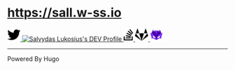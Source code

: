 # https://sall.w-ss.io 

<a href="https://twitter.com/digital_wizz">
<img src="img/svg/twitter-brands.svg" alt="Twitter Profile" width="30" height="30">
</a>
<a href="https://dev.to/sso">
<img src="https://d2fltix0v2e0sb.cloudfront.net/dev-badge.svg" alt="Salvydas Lukosius's DEV Profile" height="30" widt1h="30">
</a>
<a href="https://gitlab.com/ss-o">
<img src="img/svg/stack-overflow-brands.svg" alt="Salvydas Lukosius's Stackoverflow Profile" height="30" widt1h="30">
</a>
<a href="https://stackoverflow.com/users/13893752/salvydas-lukosius">
<img src="img/svg/gitlab-brands.svg" alt="Salvydas Lukosius's Gitlab Profile" height="30" widt1h="30">
</a>
<a href="https://wayscript.com/user/salvydas_lukosius">
<img src="img/png/wayscript_color.png" alt="Salvydas Lukosius's WayScript Workflows" height="30" widt1h="30">
</a>

------

 Powered By Hugo 




